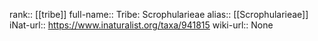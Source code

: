 

rank:: [[tribe]]
full-name:: Tribe: Scrophularieae
alias:: [[Scrophularieae]]
iNat-url:: https://www.inaturalist.org/taxa/941815
wiki-url:: None
